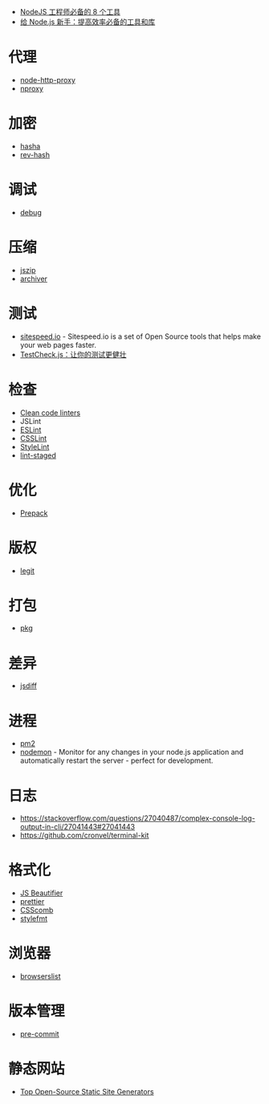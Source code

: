 - [NodeJS 工程师必备的 8 个工具](https://zhuanlan.zhihu.com/p/25310451)
- [给 Node.js 新手：提高效率必备的工具和库](https://node.university/blog/725514/node-toolchain)

# 代理
- [node-http-proxy](https://github.com/nodejitsu/node-http-proxy)
- [nproxy](https://github.com/goddyZhao/nproxy)

# 加密
- [hasha](https://github.com/sindresorhus/hasha)
- [rev-hash](https://www.npmjs.com/package/rev-hash)

# 调试
- [debug](https://github.com/visionmedia/debug)

# 压缩
- [jszip](https://www.npmjs.com/package/jszip)
- [archiver](https://www.npmjs.com/package/archiver)

# 测试
- [sitespeed.io](https://www.sitespeed.io/) - Sitespeed.io is a set of Open Source tools that helps make your web pages faster.
- [TestCheck.js：让你的测试更健壮](http://leebyron.com/testcheck-js/)

# 检查
- [Clean code linters](https://github.com/showcases/clean-code-linters)
- JSLint
- [ESLint](http://eslint.org/)
- [CSSLint](http://csslint.net/)
- [StyleLint](https://stylelint.io/)
- [lint-staged](https://github.com/okonet/lint-staged)

# 优化
- [Prepack](https://www.zhihu.com/question/59360593)

# 版权
- [legit](https://github.com/captainsafia/legit)

# 打包
- [pkg](https://github.com/zeit/pkg)

# 差异
- [jsdiff](https://github.com/kpdecker/jsdiff)

# 进程
- [pm2](https://github.com/Unitech/pm2)
- [nodemon](https://github.com/remy/nodemon) - Monitor for any changes in your node.js application and automatically restart the server - perfect for development.

# 日志
- https://stackoverflow.com/questions/27040487/complex-console-log-output-in-cli/27041443#27041443
- https://github.com/cronvel/terminal-kit

# 格式化
- [JS Beautifier](https://github.com/beautify-web/js-beautify)
- [prettier](https://github.com/prettier/prettier)
- [CSScomb](http://csscomb.com/)
- [stylefmt](https://github.com/morishitter/stylefmt)

# 浏览器
- [browserslist](https://github.com/ai/browserslist)

# 版本管理
- [pre-commit](https://github.com/observing/pre-commit)

# 静态网站
- [Top Open-Source Static Site Generators](https://www.staticgen.com/)
